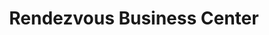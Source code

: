 ---
title: "Rendezvous Business Center"
url: /ganta/rendezvous-business-center/
shop: Lebensmittel
---